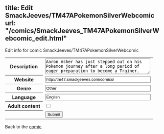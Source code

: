 title: Edit SmackJeeves/TM47APokemonSilverWebcomic
url: "/comics/SmackJeeves_TM47APokemonSilverWebcomic_edit.html"
---
Edit info for comic SmackJeeves/TM47APokemonSilverWebcomic

<form name="comic" action="http://gaepostmail.appspot.com/comic/" method="post">
<table class="comicinfo">
<tr>
<th>Description</th><td><textarea name="description" cols="40" rows="3">Aaron Asher has just stepped out on his Pokemon journey after a long period of eager preparation to become a Trainer. Nothing could have prepared him for what lies ahead. Be sure to drop by https://www.facebook.com/pages/TM47/398816296840162 for up-to-date information and updates about the comic, including backstory, plot hints, and even sneak-peek releases on upcoming comics!</textarea></td>
</tr>
<tr>
<th>Website</th><td><input type="text" name="url" value="http://tm47.smackjeeves.com/comics/" size="40"/></td>
</tr>
<tr>
<th>Genre</th><td><input type="text" name="genre" value="Other" size="40"/></td>
</tr>
<tr>
<th>Language</th><td><input type="text" name="language" value="English" size="40"/></td>
</tr>
<tr>
<th>Adult content</th><td><input type="checkbox" name="adult" value="adult" /></td>
</tr>
<tr>
<th></th><td>
<input type="hidden" name="comic" value="SmackJeeves_TM47APokemonSilverWebcomic" />
<input type="submit" name="submit" value="Submit" />
</td>
</tr>
</table>
</form>

Back to the [comic](SmackJeeves_TM47APokemonSilverWebcomic.html).
